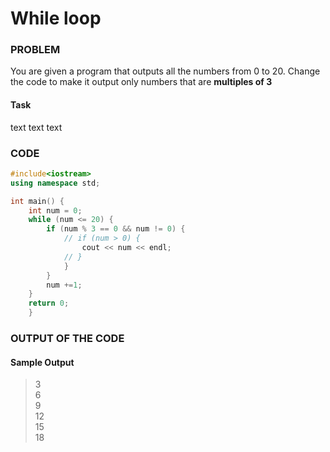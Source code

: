 # While loop

### PROBLEM

You are given a program that outputs all the numbers from 0 to 20.
Change the code to make it output only numbers that are __multiples of 3__

#### Task
text text text

### CODE
```cpp
#include<iostream>
using namespace std;

int main() {
    int num = 0;
    while (num <= 20) {
        if (num % 3 == 0 && num != 0) {
            // if (num > 0) {
                cout << num << endl;
            // }
            }
        }
        num +=1;
    }
    return 0;
    }
```

### OUTPUT OF THE CODE
#### Sample Output
> 3<br>
> 6<br>
> 9<br>
> 12<br>
> 15<br>
> 18<br>